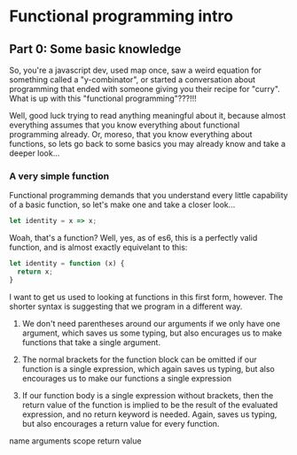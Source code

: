 # Functional programming intro

## Part 0: Some basic knowledge 

So, you're a javascript dev, used map once, saw a weird equation for
something called a "y-combinator", or started a conversation about 
programming that ended with someone giving you their recipe for 
"curry". What is up with this "functional programming"???!!!

Well, good luck trying to read anything meaningful about it, because
almost everything assumes that you know everything about functional
programming already. Or, moreso, that you know everything about 
functions, so lets go back to some basics you may already know and take
a deeper look...

### A very simple function

Functional programming demands that you understand every little 
capability of a basic function, so let's make one and take a closer
look...

```js
let identity = x => x;
```

Woah, that's a function? Well, yes, as of es6, this is a perfectly
valid function, and is almost exactly equivelant to this:

```js
let identity = function (x) {
  return x;
}
```

I want to get us used to looking at functions in this first form,
however. The shorter syntax is suggesting that we program in a 
different way. 

1. We don't need parentheses around our arguments if
we only have one argument, which saves us some typing, but also encurages us to make functions that take a single argument. 

2. The normal brackets for the function block can be omitted if our function is a single expression, which again saves us typing, but 
also encourages us to make our functions a single expression

3. If our function body is a single expression without brackets,
then the return value of the function is implied to be the result
of the evaluated expression, and no return keyword is needed. Again,
saves us typing, but also encourages a return value for every function. 

name
arguments
scope
return value